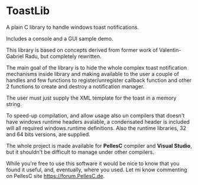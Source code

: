 # ToastLib
A plain C library to handle windows toast notifications.

Includes a console and a GUI sample demo.

This library is based on concepts derived from former work of Valentin-Gabriel Radu, but completely rewritten.

The main goal of the library is to hide the whole complex toast notification mechanisms inside library and making available to the user a couple of handles and few functions to register/unregister callback function and other 2 functions to create and destroy a notification manager.

The user must just supply the XML template for the toast in a memory string.

To speed-up compilation, and allow usage also un compilers that doesn't have windows runtime headers avalable, a condensated header is included will all required windows.runtime definitions. Also the runtime libraries, 32 and 64 bits versions, are supplied.

The whole project is made available for **PellesC** compiler and **Visual Studio**, but it shouldn't be difficult to manage under other compilers.

While you're free to use this software it would be nice to know that you found it useful, and, eventually, where you used. Let mi know commenting on PellesC site https://forum.PellesC.de.
